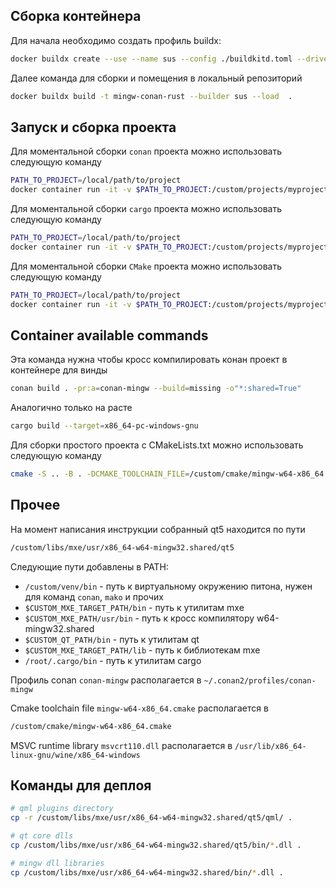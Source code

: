 ## Сборка контейнера
Для начала необходимо создать профиль buildx:
```sh
docker buildx create --use --name sus --config ./buildkitd.toml --driver docker-container
```

Далее команда для сборки и помещения в локальный репозиторий
```sh
docker buildx build -t mingw-conan-rust --builder sus --load  .
```

## Запуск и сборка проекта

Для моментальной сборки `conan` проекта можно использовать следующую команду
```sh
PATH_TO_PROJECT=/local/path/to/project
docker container run -it -v $PATH_TO_PROJECT:/custom/projects/myproject -w /custom/projects/myproject mingw-conan-rust conan build . -pr:a=conan-mingw --build=missing -o"*:shared=True"
```

Для моментальной сборки `cargo` проекта можно использовать следующую команду
```sh
PATH_TO_PROJECT=/local/path/to/project
docker container run -it -v $PATH_TO_PROJECT:/custom/projects/myproject -w /custom/projects/myproject mingw-conan-rust cargo build --target=x86_64-pc-windows-gnu
```

Для моментальной сборки `CMake` проекта можно использовать следующую команду
```sh
PATH_TO_PROJECT=/local/path/to/project
docker container run -it -v $PATH_TO_PROJECT:/custom/projects/myproject -w /custom/projects/myproject mingw-conan-rust /bin/bash -c "cmake -S . -B build -DCMAKE_TOOLCHAIN_FILE=/custom/cmake/mingw-w64-x86_64.cmake; cmake --build build"
```

## Container available commands

Эта команда нужна чтобы кросс компилировать конан проект в контейнере для винды
```sh
conan build . -pr:a=conan-mingw --build=missing -o"*:shared=True"
```

Аналогично только на расте
```sh
cargo build --target=x86_64-pc-windows-gnu
```

Для сборки простого проекта с CMakeLists.txt можно использовать следующую команду
```sh
cmake -S .. -B . -DCMAKE_TOOLCHAIN_FILE=/custom/cmake/mingw-w64-x86_64.cmake
```

## Прочее
На момент написания инструкции собранный qt5 находится по пути 
```sh
/custom/libs/mxe/usr/x86_64-w64-mingw32.shared/qt5
```

Следующие пути добавлены в PATH:
- `/custom/venv/bin` - путь к виртуальному окружению питона, нужен для команд `conan`, `mako` и прочих
- `$CUSTOM_MXE_TARGET_PATH/bin` - путь к утилитам mxe
- `$CUSTOM_MXE_PATH/usr/bin` - путь к кросс компилятору w64-mingw32.shared
- `$CUSTOM_QT_PATH/bin` - путь к утилитам qt
- `$CUSTOM_MXE_TARGET_PATH/lib` - путь к библиотекам mxe
- `/root/.cargo/bin` - путь к утилитам cargo

Профиль conan `conan-mingw` располагается в `~/.conan2/profiles/conan-mingw`

Cmake toolchain file `mingw-w64-x86_64.cmake` располагается в
```sh
/custom/cmake/mingw-w64-x86_64.cmake
```

MSVC runtime library `msvcrt110.dll` располагается в `/usr/lib/x86_64-linux-gnu/wine/x86_64-windows`

## Команды для деплоя
```sh
# qml plugins directory
cp -r /custom/libs/mxe/usr/x86_64-w64-mingw32.shared/qt5/qml/ .

# qt core dlls
cp /custom/libs/mxe/usr/x86_64-w64-mingw32.shared/qt5/bin/*.dll .

# mingw dll libraries
cp /custom/libs/mxe/usr/x86_64-w64-mingw32.shared/bin/*.dll .
```